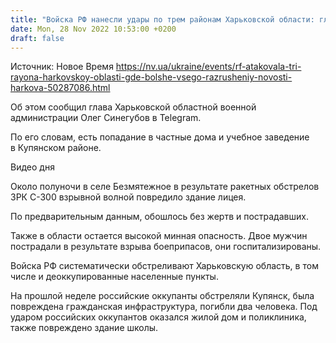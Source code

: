 ```yaml
---
title: "Войска РФ нанесли удары по трем районам Харьковской области: глава ОВА рассказал о разрушениях"
date: Mon, 28 Nov 2022 10:53:00 +0200
draft: false
---
```

Источник: Новое Время https://nv.ua/ukraine/events/rf-atakovala-tri-rayona-harkovskoy-oblasti-gde-bolshe-vsego-razrusheniy-novosti-harkova-50287086.html


 Об этом сообщил глава Харьковской областной военной администрации Олег Синегубов в Telegram.

По его словам, есть попадание в частные дома и учебное заведение в Купянском районе.

 Видео дня   

Около полуночи в селе Безмятежное в результате ракетных обстрелов ЗРК С-300 взрывной волной повредило здание лицея.

По предварительным данным, обошлось без жертв и пострадавших.

Также в области остается высокой минная опасность. Двое мужчин пострадали в результате взрыва боеприпасов, они госпитализированы.

Войска РФ систематически обстреливают Харьковскую область, в том числе и деоккупированные населенные пункты.

На прошлой неделе российские оккупанты обстреляли Купянск, была повреждена гражданская инфраструктура, погибли два человека. Под ударом российских оккупантов оказался жилой дом и поликлиника, также повреждено здание школы.

